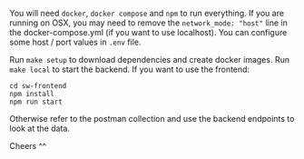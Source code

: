 You will need `docker`, `docker compose` and `npm` to run everything. If you are running on OSX, you may need to remove the
`network_mode: "host"` line in the docker-compose.yml (if you want to use localhost). You can configure some host / port values in
`.env` file.

Run `make setup` to download dependencies and create docker images.
Run `make local` to start the backend.
If you want to use the frontend:
```
cd sw-frontend
npm install
npm run start
```
Otherwise refer to the postman collection and use the backend endpoints to look at the data.

Cheers ^^
